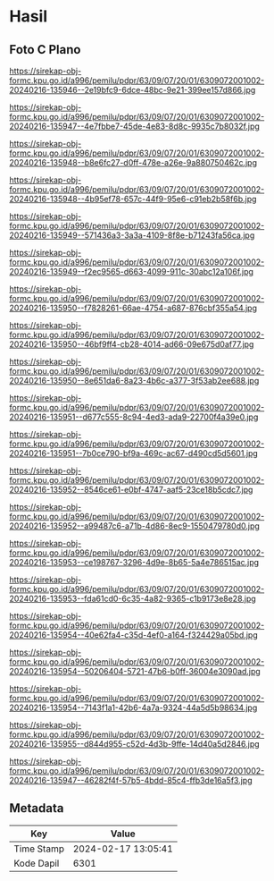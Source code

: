 # Hasil

## Foto C Plano

https://sirekap-obj-formc.kpu.go.id/a996/pemilu/pdpr/63/09/07/20/01/6309072001002-20240216-135946--2e19bfc9-6dce-48bc-9e21-399ee157d866.jpg

https://sirekap-obj-formc.kpu.go.id/a996/pemilu/pdpr/63/09/07/20/01/6309072001002-20240216-135947--4e7fbbe7-45de-4e83-8d8c-9935c7b8032f.jpg

https://sirekap-obj-formc.kpu.go.id/a996/pemilu/pdpr/63/09/07/20/01/6309072001002-20240216-135948--b8e6fc27-d0ff-478e-a26e-9a880750462c.jpg

https://sirekap-obj-formc.kpu.go.id/a996/pemilu/pdpr/63/09/07/20/01/6309072001002-20240216-135948--4b95ef78-657c-44f9-95e6-c91eb2b58f6b.jpg

https://sirekap-obj-formc.kpu.go.id/a996/pemilu/pdpr/63/09/07/20/01/6309072001002-20240216-135949--571436a3-3a3a-4109-8f8e-b71243fa56ca.jpg

https://sirekap-obj-formc.kpu.go.id/a996/pemilu/pdpr/63/09/07/20/01/6309072001002-20240216-135949--f2ec9565-d663-4099-911c-30abc12a106f.jpg

https://sirekap-obj-formc.kpu.go.id/a996/pemilu/pdpr/63/09/07/20/01/6309072001002-20240216-135950--f7828261-66ae-4754-a687-876cbf355a54.jpg

https://sirekap-obj-formc.kpu.go.id/a996/pemilu/pdpr/63/09/07/20/01/6309072001002-20240216-135950--46bf9ff4-cb28-4014-ad66-09e675d0af77.jpg

https://sirekap-obj-formc.kpu.go.id/a996/pemilu/pdpr/63/09/07/20/01/6309072001002-20240216-135950--8e651da6-8a23-4b6c-a377-3f53ab2ee688.jpg

https://sirekap-obj-formc.kpu.go.id/a996/pemilu/pdpr/63/09/07/20/01/6309072001002-20240216-135951--d677c555-8c94-4ed3-ada9-22700f4a39e0.jpg

https://sirekap-obj-formc.kpu.go.id/a996/pemilu/pdpr/63/09/07/20/01/6309072001002-20240216-135951--7b0ce790-bf9a-469c-ac67-d490cd5d5601.jpg

https://sirekap-obj-formc.kpu.go.id/a996/pemilu/pdpr/63/09/07/20/01/6309072001002-20240216-135952--8546ce61-e0bf-4747-aaf5-23ce18b5cdc7.jpg

https://sirekap-obj-formc.kpu.go.id/a996/pemilu/pdpr/63/09/07/20/01/6309072001002-20240216-135952--a99487c6-a71b-4d86-8ec9-1550479780d0.jpg

https://sirekap-obj-formc.kpu.go.id/a996/pemilu/pdpr/63/09/07/20/01/6309072001002-20240216-135953--ce198767-3296-4d9e-8b65-5a4e786515ac.jpg

https://sirekap-obj-formc.kpu.go.id/a996/pemilu/pdpr/63/09/07/20/01/6309072001002-20240216-135953--fda61cd0-6c35-4a82-9365-c1b9173e8e28.jpg

https://sirekap-obj-formc.kpu.go.id/a996/pemilu/pdpr/63/09/07/20/01/6309072001002-20240216-135954--40e62fa4-c35d-4ef0-a164-f324429a05bd.jpg

https://sirekap-obj-formc.kpu.go.id/a996/pemilu/pdpr/63/09/07/20/01/6309072001002-20240216-135954--50206404-5721-47b6-b0ff-36004e3090ad.jpg

https://sirekap-obj-formc.kpu.go.id/a996/pemilu/pdpr/63/09/07/20/01/6309072001002-20240216-135954--7143f1a1-42b6-4a7a-9324-44a5d5b98634.jpg

https://sirekap-obj-formc.kpu.go.id/a996/pemilu/pdpr/63/09/07/20/01/6309072001002-20240216-135955--d844d955-c52d-4d3b-9ffe-14d40a5d2846.jpg

https://sirekap-obj-formc.kpu.go.id/a996/pemilu/pdpr/63/09/07/20/01/6309072001002-20240216-135947--46282f4f-57b5-4bdd-85c4-ffb3de16a5f3.jpg


## Metadata

| Key        | Value               |
| ---------- | ------------------- |
| Time Stamp | 2024-02-17 13:05:41 |
| Kode Dapil | 6301                |



